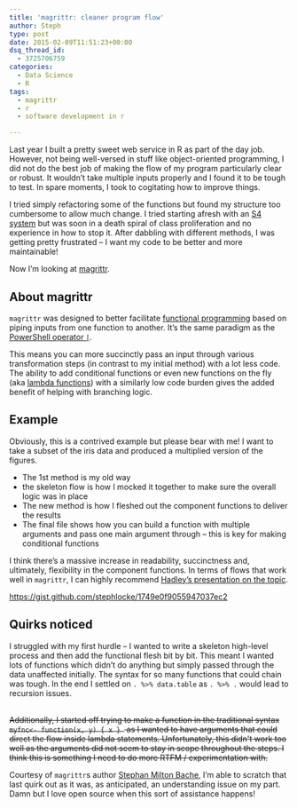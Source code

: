 ```yaml
---
title: 'magrittr: cleaner program flow'
author: Steph
type: post
date: 2015-02-09T11:51:23+00:00
dsq_thread_id:
  - 3725706759
categories:
  - Data Science
  - R
tags:
  - magrittr
  - r
  - software development in r

---
```

Last year I built a pretty sweet web service in R as part of the day job. However, not being well-versed in stuff like object-oriented programming, I did not do the best job of making the flow of my program particularly clear or robust. It wouldn&#8217;t take multiple inputs properly and I found it to be tough to test. In spare moments, I took to cogitating how to improve things.

I tried simply refactoring some of the functions but found my structure too cumbersome to allow much change. I tried starting afresh with an <a href="http://adv-r.had.co.nz/OO-essentials.html" title="Advanced R - OO programming" target="_blank">S4 system</a> but was soon in a death spiral of class proliferation and no experience in how to stop it. After dabbling with different methods, I was getting pretty frustrated &#8211; I want my code to be better and more maintainable!

Now I&#8217;m looking at <a href="http://cran.r-project.org/web/packages/magrittr/vignettes/magrittr.html" title="magrittr vignette on CRAN" target="_blank">magrittr</a>.

## About magrittr

`magrittr` was designed to better facilitate <a href="http://adv-r.had.co.nz/Functional-programming.html" title="R for functional programming" target="_blank">functional programming</a> based on piping inputs from one function to another. It&#8217;s the same paradigm as the <a href="http://powershell.com/cs/blogs/ebookv2/archive/2012/03/12/chapter-5-the-powershell-pipeline.aspx" title="PowerShell Pipe operator explained" target="_blank">PowerShell operator <code>|</code></a>.

This means you can more succinctly pass an input through various transformation steps (in contrast to my initial method) with a lot less code. The ability to add conditional functions or even new functions on the fly (aka <a href="http://en.wikipedia.org/wiki/Anonymous_function" title="Lambda functions on wikipedia" target="_blank">lambda functions</a>) with a similarly low code burden gives the added benefit of helping with branching logic.
  
<!--more-->

## Example

Obviously, this is a contrived example but please bear with me! I want to take a subset of the iris data and produced a multiplied version of the figures.

  * The 1st method is my old way
  * the skeleton flow is how I mocked it together to make sure the overall logic was in place
  * The new method is how I fleshed out the component functions to deliver the results
  * The final file shows how you can build a function with multiple arguments and pass one main argument through &#8211; this is key for making conditional functions

I think there&#8217;s a massive increase in readability, succinctness and, ultimately, flexibility in the component functions. In terms of flows that work well in `magrittr`, I can highly recommend <a href="http://files.meetup.com/1225993/Hadley_Wickham_pipe-dsls.pdf" title="Pure, predictable, pipeable: creating fluent interfaces with R" target="_blank">Hadley&#8217;s presentation on the topic</a>.

https://gist.github.com/stephlocke/1749e0f9055947037ec2

## Quirks noticed

I struggled with my first hurdle &#8211; I wanted to write a skeleton high-level process and then add the functional flesh bit by bit. This meant I wanted lots of functions which didn&#8217;t do anything but simply passed through the data unaffected initially. The syntax for so many functions that could chain was tough. In the end I settled on `. %>% data.table` as `. %>% .` would lead to recursion issues.

<del datetime="2015-02-09T21:26:45+00:00"><br /> Additionally, I started off trying to make a function in the traditional syntax `myfnc<- function(x, y) { x } ` as I wanted to have arguments that could direct the flow inside lambda statements. Unfortunately, this didn't work too well as the arguments did not seem to stay in scope throughout the steps. I think this is something I need to do more RTFM / experimentation with.</del>

Courtesy of `magrittr`s author <a href="https://twitter.com/stefanbache" title="Stephan Milton Bache" target="_blank">Stephan Milton Bache</a>, I&#8217;m able to scratch that last quirk out as it was, as anticipated, an understanding issue on my part. Damn but I love open source when this sort of assistance happens!
